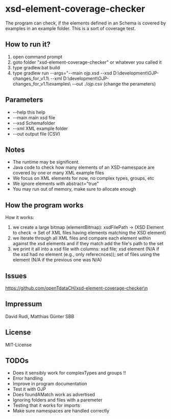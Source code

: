 # xsd-element-coverage-checker
The program can check, if the elements defined in an Schema is covered by examples in an example folder. This is a sort of coverage test.


## How to run it?
1. open command prompt
2. goto folder "xsd-element-coverage-checker" or whatever you called it
3. type gradlew.bat build
4. type gradlew run --args="--main ojp.xsd --xsd D:\development\OJP-changes_for_v1.1\ --xml D:\development\OJP-changes_for_v1.1\examples\ --out ./ojp.csv  (change the perameters)


## Parameters
* --help this help 
* --main main xsd file 
* --xsd Schemafolder
* --xml XML example folder 
* --out output file (CSV) 

## Notes
* The runtime may be significent.
* Java code to check how many elements of an XSD-namespace are covered by one or many XML example files
* We focus on XML elements for now, no complex types, groups, etc 
* We ignore elements with abstract="true"
* You may run out of memory, make sure to allocate enough


## How the program works

How it works:
1. we create a large bitmap (elementBitmap): xsdFilePath -> (XSD Element to check ->  Set of XML files having elements matching the XSD element) 
2. we iterate through all XML files and compare each element within against the xsd elements and if they match add the file's path to the set 
3. we print it all into a xsd file with columns: xsd file; xsd element (N/A if the xsd had no element (e.g., only referecnces)); set of files using the element (N/A if the previous one was N/A)

## Issues
https://github.com/openTdataCH/xsd-element-coverage-checker\n


## Impressum
David Rudi, Matthias Günter
SBB

## License
MIT-License

## TODOs
* Does it sensibly work for complexTypes and groups !!
* Error handling
* Improve in program documentation
* Test it with OJP
* Does foundAMatch work as advertised
* Ignoring folders and files with a paremeter
* Testing that it works for imports
* Make sure namespaces are handled correctly
